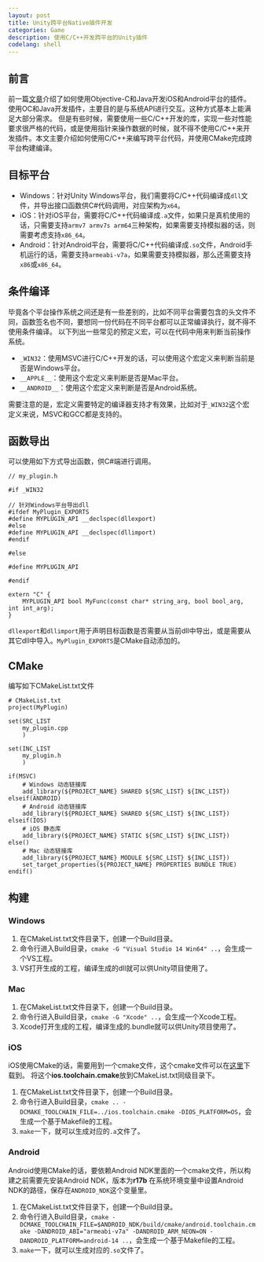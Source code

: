 ```yaml
---
layout: post
title: Unity跨平台Native插件开发
categories: Game
description: 使用C/C++开发跨平台的Unity插件
codelang: shell
---
```


## 前言
前一篇[文章](http://blog.icodeten.com/game/2016/07/20/unity-plugins/)介绍了如何使用Objective-C和Java开发iOS和Android平台的插件。使用OC和Java开发插件，主要目的是与系统API进行交互。这种方式基本上能满足大部分需求。
但是有些时候，需要使用一些C/C++开发的库，实现一些对性能要求很严格的代码，或是使用指针来操作数据的时候，就不得不使用C/C++来开发插件。本文主要介绍如何使用C/C++来编写跨平台代码，并使用CMake完成跨平台构建编译。

## 目标平台

*	Windows：针对Unity Windows平台，我们需要将C/C++代码编译成`dll`文件，并导出接口函数供C#代码调用，对应架构为`x64`。
*	iOS：针对iOS平台，需要将C/C++代码编译成`.a`文件，如果只是真机使用的话，只需要支持`armv7 armv7s arm64`三种架构，如果需要支持模拟器的话，则需要考虑支持`x86_64`。
*	Android：针对Android平台，需要将C/C++代码编译成`.so`文件，Android手机运行的话，需要支持`armeabi-v7a`，如果需要支持模拟器，那么还需要支持`x86`或`x86_64`。

## 条件编译

毕竟各个平台操作系统之间还是有一些差别的，比如不同平台需要包含的头文件不同，函数签名也不同，要想同一份代码在不同平台都可以正常编译执行，就不得不使用条件编译。
以下列出一些常见的预定义宏，可以在代码中用来判断当前操作系统。

*	`_WIN32`：使用MSVC进行C/C++开发的话，可以使用这个宏定义来判断当前是否是Windows平台。
*	`__APPLE__`：使用这个宏定义来判断是否是Mac平台。
*	`__ANDROID__`：使用这个宏定义来判断是否是Android系统。

需要注意的是，宏定义需要特定的编译器支持才有效果，比如对于`_WIN32`这个宏定义来说，MSVC和GCC都是支持的。

## 函数导出

可以使用如下方式导出函数，供C#端进行调用。

```
// my_plugin.h

#if _WIN32

// 针对Windows平台导出dll
#ifdef MyPlugin_EXPORTS
#define MYPLUGIN_API __declspec(dllexport)
#else
#define MYPLUGIN_API __declspec(dllimport)
#endif

#else

#define MYPLUGIN_API

#endif

extern "C" {
	MYPLUGIN_API bool MyFunc(const char* string_arg, bool bool_arg, int int_arg);
}
```

`dllexport`和`dllimport`用于声明目标函数是否需要从当前dll中导出，或是需要从其它dll中导入。`MyPlugin_EXPORTS`是CMake自动添加的。

## CMake

编写如下CMakeList.txt文件

```
# CMakeList.txt
project(MyPlugin)

set(SRC_LIST
    my_plugin.cpp
    )

set(INC_LIST
    my_plugin.h
    )

if(MSVC)
    # Windows 动态链接库
    add_library(${PROJECT_NAME} SHARED ${SRC_LIST} ${INC_LIST})
elseif(ANDROID)
    # Android 动态链接库
    add_library(${PROJECT_NAME} SHARED ${SRC_LIST} ${INC_LIST})
elseif(IOS)
    # iOS 静态库
    add_library(${PROJECT_NAME} STATIC ${SRC_LIST} ${INC_LIST})
else()
    # Mac 动态链接库
    add_library(${PROJECT_NAME} MODULE ${SRC_LIST} ${INC_LIST})
    set_target_properties(${PROJECT_NAME} PROPERTIES BUNDLE TRUE)
endif()
```

## 构建

### Windows

1.	在CMakeList.txt文件目录下，创建一个Build目录。
2.	命令行进入Build目录，`cmake -G "Visual Studio 14 Win64" ..`，会生成一个VS工程。
3.	VS打开生成的工程，编译生成的dll就可以供Unity项目使用了。

### Mac

1.  在CMakeList.txt文件目录下，创建一个Build目录。
2.  命令行进入Build目录，`cmake -G "Xcode" ..`，会生成一个Xcode工程。
3.  Xcode打开生成的工程，编译生成的.bundle就可以供Unity项目使用了。

### iOS

iOS使用CMake的话，需要用到一个cmake文件，这个cmake文件可以在[这里](https://github.com/leetal/ios-cmake)下载到。
将这个**ios.toolchain.cmake**放到CMakeList.txt同级目录下。

1.	在CMakeList.txt文件目录下，创建一个Build目录。
2.	命令行进入Build目录，`cmake .. -DCMAKE_TOOLCHAIN_FILE=../ios.toolchain.cmake -DIOS_PLATFORM=OS`，会生成一个基于Makefile的工程。
3.	`make`一下，就可以生成对应的`.a`文件了。

### Android

Android使用CMake的话，要依赖Android NDK里面的一个cmake文件，所以构建之前需要先安装Android NDK，版本为**r17b**
在系统环境变量中设置Android NDK的路径，保存在`ANDROID_NDK`这个变量里。

1.	在CMakeList.txt文件目录下，创建一个Build目录。
2.	命令行进入Build目录，`cmake -DCMAKE_TOOLCHAIN_FILE=$ANDROID_NDK/build/cmake/android.toolchain.cmake -DANDROID_ABI="armeabi-v7a" -DANDROID_ARM_NEON=ON -DANDROID_PLATFORM=android-14 ..`，会生成一个基于Makefile的工程。
3.	`make`一下，就可以生成对应的`.so`文件了。


